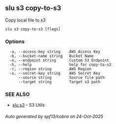 ## slu s3 copy-to-s3

Copy local file to s3

```
slu s3 copy-to-s3 [flags]
```

### Options

```
  -a, --access-key string    AWS Access Key
  -b, --bucket-name string   Bucket Name
  -e, --endpoint string      Custom S3 Endpoint
  -h, --help                 help for copy-to-s3
  -r, --region string        AWS Region
  -s, --secret-key string    AWS Secret Key
      --source string        Source file path
      --target string        Target s3 path
```

### SEE ALSO

* [slu s3](slu_s3.md)	 - S3 Utils

###### Auto generated by spf13/cobra on 24-Oct-2025
